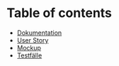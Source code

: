 # Table of contents

* [Dokumentation](README.md)
* [User Story](user-story.md)
* [Mockup](mockup.md)
* [Testfälle](testfaelle.md)

